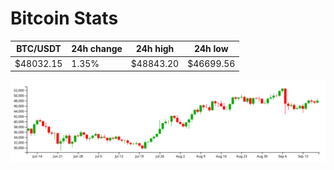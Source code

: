 # Bitcoin Stats

BTC/USDT|24h change|24h high|24h low|
|---|---|---|---|
|$48032.15|1.35%|$48843.20|$46699.56|

<img src="./chart.svg">

